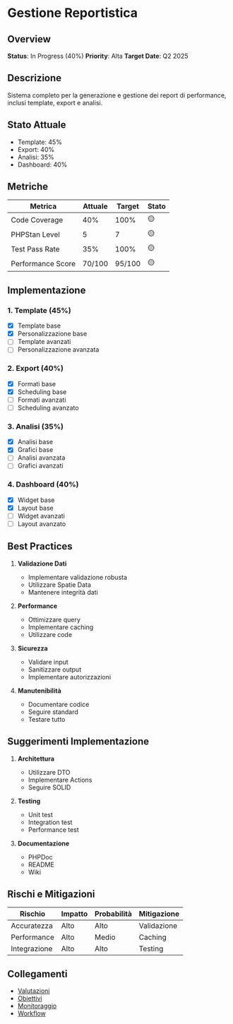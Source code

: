 # Gestione Reportistica

## Overview
**Status**: In Progress (40%)
**Priority**: Alta
**Target Date**: Q2 2025

## Descrizione
Sistema completo per la generazione e gestione dei report di performance, inclusi template, export e analisi.

## Stato Attuale
- Template: 45%
- Export: 40%
- Analisi: 35%
- Dashboard: 40%

## Metriche
| Metrica | Attuale | Target | Stato |
|---------|----------|---------|--------|
| Code Coverage | 40% | 100% | 🟡 |
| PHPStan Level | 5 | 7 | 🟡 |
| Test Pass Rate | 35% | 100% | 🟡 |
| Performance Score | 70/100 | 95/100 | 🟡 |

## Implementazione
### 1. Template (45%)
- [x] Template base
- [x] Personalizzazione base
- [ ] Template avanzati
- [ ] Personalizzazione avanzata

### 2. Export (40%)
- [x] Formati base
- [x] Scheduling base
- [ ] Formati avanzati
- [ ] Scheduling avanzato

### 3. Analisi (35%)
- [x] Analisi base
- [x] Grafici base
- [ ] Analisi avanzata
- [ ] Grafici avanzati

### 4. Dashboard (40%)
- [x] Widget base
- [x] Layout base
- [ ] Widget avanzati
- [ ] Layout avanzato

## Best Practices
1. **Validazione Dati**
   - Implementare validazione robusta
   - Utilizzare Spatie Data
   - Mantenere integrità dati

2. **Performance**
   - Ottimizzare query
   - Implementare caching
   - Utilizzare code

3. **Sicurezza**
   - Validare input
   - Sanitizzare output
   - Implementare autorizzazioni

4. **Manutenibilità**
   - Documentare codice
   - Seguire standard
   - Testare tutto

## Suggerimenti Implementazione
1. **Architettura**
   - Utilizzare DTO
   - Implementare Actions
   - Seguire SOLID

2. **Testing**
   - Unit test
   - Integration test
   - Performance test

3. **Documentazione**
   - PHPDoc
   - README
   - Wiki

## Rischi e Mitigazioni
| Rischio | Impatto | Probabilità | Mitigazione |
|---------|----------|-------------|-------------|
| Accuratezza | Alto | Alto | Validazione |
| Performance | Alto | Medio | Caching |
| Integrazione | Alto | Alto | Testing |

## Collegamenti
- [Valutazioni](../valutazioni.md)
- [Obiettivi](../obiettivi.md)
- [Monitoraggio](../monitoraggio.md)
- [Workflow](../workflow.md) 